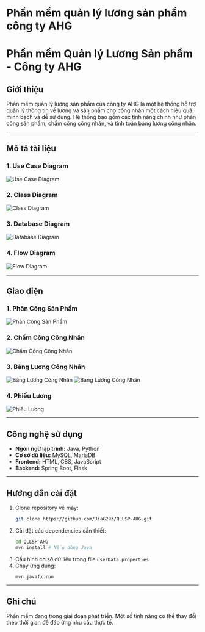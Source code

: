 # Phần mềm quản lý lương sản phẩm công ty AHG






# Phần mềm Quản lý Lương Sản phẩm - Công ty AHG

## Giới thiệu
Phần mềm quản lý lương sản phẩm của công ty AHG là một hệ thống hỗ trợ quản lý thông tin về lương và sản phẩm cho công nhân một cách hiệu quả, minh bạch và dễ sử dụng. Hệ thống bao gồm các tính năng chính như phân công sản phẩm, chấm công công nhân, và tính toán bảng lương công nhân.

---

## Mô tả tài liệu

### 1. **Use Case Diagram**

![Use Case Diagram](assets/usecase.png)

### 2. **Class Diagram**

![Class Diagram](assets/classdiagram.jpg)

### 3. **Database Diagram**

![Database Diagram](assets/database.png)

### 4. **Flow Diagram**

![Flow Diagram](assets/flowdiagram.png)

---

## Giao diện

### 1. **Phân Công Sản Phẩm**

![Phân Công Sản Phẩm](assets/PhanCongCongNhan.png)

### 2. **Chấm Công Công Nhân**

![Chấm Công Công Nhân](assets/ChamCongCongNhan.png)

### 3. **Bảng Lương Công Nhân**

![Bảng Lương Công Nhân](assets/BangLuongCongNhan1.png)
![Bảng Lương Công Nhân](assets/BangLuongCongNhan.png)

### 4. **Phiếu Lương**

![Phiếu Lương](assets/PhieuLuong.png)

---

## Công nghệ sử dụng
- **Ngôn ngữ lập trình:** Java, Python
- **Cơ sở dữ liệu:** MySQL, MariaDB
- **Frontend:** HTML, CSS, JavaScript
- **Backend:** Spring Boot, Flask

---

## Hướng dẫn cài đặt
1. Clone repository về máy:
   ```bash
   git clone https://github.com/JiaG293/QLLSP-AHG.git
   ```
2. Cài đặt các dependencies cần thiết:
   ```bash
   cd QLLSP-AHG
   mvn install # Nếu dùng Java
   ```
3. Cấu hình cơ sở dữ liệu trong file `userData.properties`
4. Chạy ứng dụng:
   ```bash
   mvn javafx:run
   ```

---

## Ghi chú
Phần mềm đang trong giai đoạn phát triển. Một số tính năng có thể thay đổi theo thời gian để đáp ứng nhu cầu thực tế.




